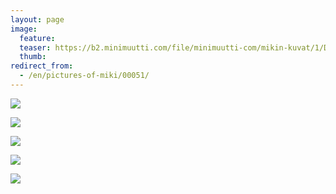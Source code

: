 ```yaml
---
layout: page
image:
  feature:
  teaser: https://b2.minimuutti.com/file/minimuutti-com/mikin-kuvat/1/DSC29501-245px.jpg
  thumb:
redirect_from:
  - /en/pictures-of-miki/00051/
---
```


[![](https://b2.minimuutti.com/file/minimuutti-com/mikin-kuvat/1/DSC29501-800px.jpg)](https://dl.dropboxusercontent.com/sh/ea1wtnz7z734o12/AAAG02opckkUIWIvgmaABRYPa/mikin-kuvat/1/DSC29501.JPG)

[![](https://b2.minimuutti.com/file/minimuutti-com/mikin-kuvat/1/DSC29502-800px.jpg)](https://dl.dropboxusercontent.com/sh/ea1wtnz7z734o12/AADZD9Tkt9fcwHNCmdakA-_Pa/mikin-kuvat/1/DSC29502.JPG)

[![](https://b2.minimuutti.com/file/minimuutti-com/mikin-kuvat/1/DSC29498-800px.jpg)](https://dl.dropboxusercontent.com/sh/ea1wtnz7z734o12/AACuC0Wyhg_gh-96x5NzIU93a/mikin-kuvat/1/DSC29498.JPG)

[![](https://b2.minimuutti.com/file/minimuutti-com/mikin-kuvat/1/DSC29513-800px.jpg)](https://dl.dropboxusercontent.com/sh/ea1wtnz7z734o12/AABtTOn-PpZ_i1Tk8Q3q8gKza/mikin-kuvat/1/DSC29513.JPG)

[![](https://b2.minimuutti.com/file/minimuutti-com/mikin-kuvat/1/DSC09041-800px.jpg)](https://dl.dropboxusercontent.com/sh/ea1wtnz7z734o12/AAD2U7F2OOzyqo0WOfIU9CDwa/mikin-kuvat/1/DSC09041.JPG)
